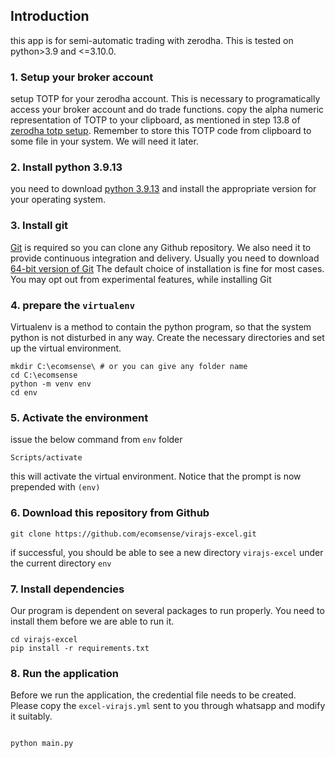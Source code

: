 ## Introduction
this app is for semi-automatic trading with zerodha. This is tested on python>3.9 and <=3.10.0. 
  
### 1. Setup your broker account
setup TOTP for your zerodha account. This is necessary to programatically access your broker account and do trade functions.
copy the alpha numeric representation of TOTP to your clipboard, as mentioned in step 13.8 of [zerodha totp setup](https://support.zerodha.com/category/your-zerodha-account/login-credentials/login-credentials-of-trading-platforms/articles/time-based-otp-setup). Remember to store this TOTP code from clipboard to some file in your system. We will need it later.

### 2. Install python 3.9.13
you need to download [python 3.9.13](https://www.python.org/downloads/release/python-3913/) and install the appropriate version for your operating system.

### 3. Install git 
[Git](https://git-scm.com/) is required so you can clone any Github repository. We also need it to provide continuous integration and delivery. Usually you need to download [64-bit version of Git](https://github.com/git-for-windows/git/releases/download/v2.44.0.windows.1/Git-2.44.0-64-bit.exe)
The default choice of installation is fine for most cases. You may opt out from experimental features, while installing Git


### 4. prepare the `virtualenv`
Virtualenv is a method to contain the python program, so that the system python is not disturbed in any way.
Create the necessary directories and set up the virtual environment.
```
mkdir C:\ecomsense\ # or you can give any folder name
cd C:\ecomsense
python -m venv env
cd env
```

### 5. Activate the environment
issue the below command from `env` folder
```
Scripts/activate
```
this will activate the virtual environment. Notice that the prompt is now prepended with `(env)`

### 6. Download this repository from Github 
```
git clone https://github.com/ecomsense/virajs-excel.git
```
if successful, you should be able to see a new directory `virajs-excel` under the current directory `env`

### 7. Install dependencies
Our program is dependent on several packages to run properly. You need to install them before we are able to run it.
```
cd virajs-excel
pip install -r requirements.txt
```

### 8. Run the application
Before we run the application, the credential file needs to be created. Please copy the `excel-virajs.yml` sent to you through whatsapp and modify it suitably.
```

python main.py
```

